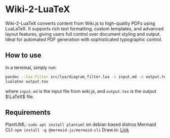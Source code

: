 # Wiki-2-LuaTeX
Wiki-2-LuaTeX converts content from Wiki.js to high-quality PDFs using LuaLaTeX. It supports rich text formatting, custom templates, and advanced layout features, giving users full control over document styling and output. Ideal for automated PDF generation with sophisticated typographic control.

## How to use
In a terminal, simply run:
```sh
pandoc --lua-filter src/lua/diagram_filter.lua -s input.md -o output.tex --pdf-engine=lualatex
lualatex output.tex
```
where `input.md` is the input file from wiki.js, and `output.tex` is the output $\LaTeX$ file.

## Requirements
PlantUML: `sudo apt install plantuml` on debian based distros
Mermaid CLI: `npm install -g @mermaid-js/mermaid-cli`
Draw.io: [Link](https://github.com/jgraph/drawio-desktop/releases/tag/v24.7.17)
